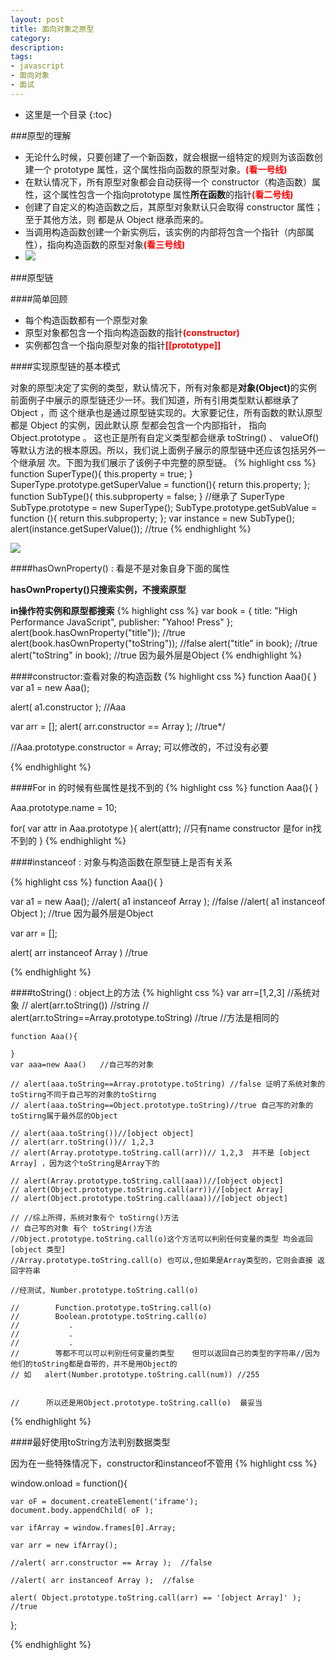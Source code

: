 ```yaml
---
layout: post
title: 面向对象之原型
category: 
description: 
tags:
- javascript
- 面向对象
- 面试
---
```


<style type="text/css">
	.red{
		color: red;
		font-weight: bold;
	}
</style>

- 这里是一个目录
{:toc}

###原型的理解
<ul>
	<li>无论什么时候，只要创建了一个新函数，就会根据一组特定的规则为该函数创建一个 prototype
属性，这个属性指向函数的原型对象。<span class='red'>(看一号线)</span></li>
	<li>在默认情况下，所有原型对象都会自动获得一个 constructor（构造函数）属性，这个属性包含一个指向prototype 属性<strong>所在函数</strong>的指针<span class='red'>(看二号线)</span></li>
	<li>创建了自定义的构造函数之后，其原型对象默认只会取得 constructor 属性；至于其他方法，则
都是从 Object 继承而来的。</li>
	<li>当调用构造函数创建一个新实例后，该实例的内部将包含一个指针（内部属性），指向构造函数的原型对象<span class='red'>(看三号线)</span></li>
	<li><img src="http://FruitPlus.github.io/images/oop/oop01.jpg"></li>
</ul>


###原型链

####简单回顾
<ul>
	<li>每个构造函数都有一个原型对象</li>
	<li>原型对象都包含一个指向构造函数的指针<span class='red'>(constructor)</span></li>
	<li>实例都包含一个指向原型对象的指针<span class='red'>[[prototype]]</span></li>
</ul>

####实现原型链的基本模式
	
对象的原型决定了实例的类型，默认情况下，所有对象都是<strong>对象(Object)</strong>的实例
前面例子中展示的原型链还少一环。我们知道，所有引用类型默认都继承了 Object ，而
这个继承也是通过原型链实现的。大家要记住，所有函数的默认原型都是 Object 的实例，因此默认原
型都会包含一个内部指针， 指向 Object.prototype 。 这也正是所有自定义类型都会继承 toString() 、
valueOf() 等默认方法的根本原因。所以，我们说上面例子展示的原型链中还应该包括另外一个继承层
次。下图为我们展示了该例子中完整的原型链。
{% highlight css %}
function SuperType(){
this.property = true;
}
SuperType.prototype.getSuperValue = function(){
return this.property;
};
function SubType(){
this.subproperty = false;
}
//继承了 SuperType
SubType.prototype = new SuperType();
SubType.prototype.getSubValue = function (){
return this.subproperty;
};
var instance = new SubType();
alert(instance.getSuperValue()); //true
{% endhighlight %}

<img src="http://FruitPlus.github.io/images/oop/oop02.jpg">

####hasOwnProperty()  : 看是不是对象自身下面的属性

<strong>hasOwnProperty()只搜索实例，不搜索原型</strong>

<strong>in操作符实例和原型都搜索</strong>
{% highlight css %}
var book = {
title: "High Performance JavaScript",
publisher: "Yahoo! Press"
};
alert(book.hasOwnProperty("title")); //true
alert(book.hasOwnProperty("toString")); //false
alert("title" in book); //true
alert("toString" in book); //true  因为最外层是Object 
{% endhighlight %}


####constructor:查看对象的构造函数
{% highlight css %}
function Aaa(){
}
var a1 = new Aaa();

alert( a1.constructor );  //Aaa

var arr = [];
alert( arr.constructor == Array );  //true*/


//Aaa.prototype.constructor = Array; 可以修改的，不过没有必要


{% endhighlight %}


####For in 的时候有些属性是找不到的
{% highlight css %}
function Aaa(){
}

Aaa.prototype.name = 10;

for( var attr in Aaa.prototype ){
	alert(attr);  //只有name   constructor 是for in找不到的
}
{% endhighlight %}

####instanceof : 对象与构造函数在原型链上是否有关系

{% highlight css %}
function Aaa(){
}

var a1 = new Aaa();
//alert( a1 instanceof Array );  //false
//alert( a1 instanceof Object );  //true  因为最外层是Object


var arr = [];

alert( arr instanceof Array ) //true

{% endhighlight %}


####toString() :  object上的方法
{% highlight css %}
var arr=[1,2,3]		//系统对象
	// alert(arr.toString()) //string
	// alert(arr.toString==Array.prototype.toString) //true //方法是相同的

	function Aaa(){

	}
	var aaa=new Aaa()	//自己写的对象 

	// alert(aaa.toString==Array.prototype.toString) //false 证明了系统对象的toStirng不同于自己写的对象的toStirng
	// alert(aaa.toString==Object.prototype.toString)//true	自己写的对象的toStirng属于最外层的Object

	// alert(aaa.toString())//[object object]
	// alert(arr.toString())// 1,2,3
	// alert(Array.prototype.toString.call(arr))// 1,2,3  并不是 [object Array] ，因为这个toString是Array下的

	// alert(Array.prototype.toString.call(aaa))//[object object]
	// alert(Object.prototype.toString.call(arr))//[object Array]
	// alert(Object.prototype.toString.call(aaa))//[object object]

	// //综上所得，系统对象有个 toStirng()方法 
	// 自己写的对象 有个 toString()方法 
	//Object.prototype.toString.call(o)这个方法可以判别任何变量的类型 均会返回 [object 类型]
	//Array.prototype.toString.call(o) 也可以,但如果是Array类型的，它则会直接 返回字符串

	//经测试, Number.prototype.toString.call(o)

	//		  Function.prototype.toString.call(o)
	//		  Boolean.prototype.toString.call(o)
	//           .
	//           .
	//           .
	//   	  等都不可以可以判别任何变量的类型    但可以返回自己的类型的字符串//因为他们的toString都是自带的，并不是用Object的
	// 如   alert(Number.prototype.toString.call(num)) //255


	//		所以还是用Object.prototype.toString.call(o)	最妥当

{% endhighlight %}







####最好使用toString方法判别数据类型

因为在一些特殊情况下，constructor和instanceof不管用
{% highlight css %}

window.onload = function(){
	
	var oF = document.createElement('iframe');
	document.body.appendChild( oF );
	
	var ifArray = window.frames[0].Array;
	
	var arr = new ifArray();
	
	//alert( arr.constructor == Array );  //false
	
	//alert( arr instanceof Array );  //false
	
	alert( Object.prototype.toString.call(arr) == '[object Array]' );  //true
	
	
};

{% endhighlight %}